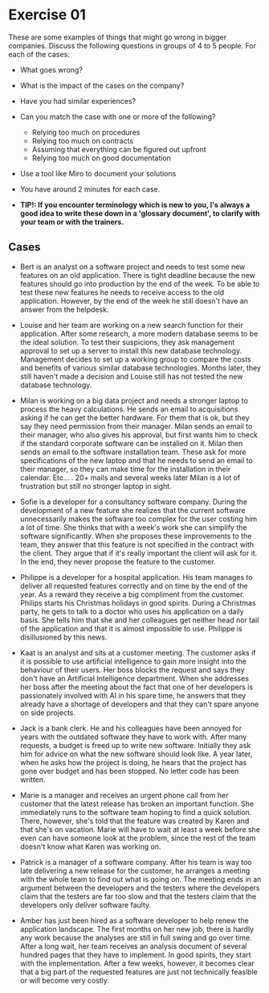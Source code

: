 # Exercise 01

These are some examples of things that might go wrong in bigger companies.
Discuss the following questions in groups of 4 to 5 people.
For each of the cases:
- What goes wrong?
- What is the impact of the cases on the company?
- Have you had similar experiences?
- Can you match the case with one or more of the following?
    -  Relying too much on procedures
    -  Relying too much on contracts
    -  Assuming that everything can be figured out upfront
    -  Relying too much on good documentation
- Use a tool like Miro to document your solutions
- You have around 2 minutes for each case.


- **TIP!: If you encounter terminology which is new to you, I's always a good idea to write these down in a 'glossary document', to clarify with your team or with the trainers.**
    
## Cases
- Bert is an analyst on a software project and needs to test some new features on an old application. 
There is tight deadline because the new features should go into production by the end of the week. 
To be able to test these new features he needs to receive access to the old application. 
However, by the end of the week he still doesn't have an answer from the helpdesk.

- Louise and her team are working on a new search function for their application. 
After some research, a more modern database seems to be the ideal solution. 
To test their suspicions, they ask management approval to set up a server to install this new database technology. 
Management decides to set up a working group to compare the costs and benefits of various similar database technologies. 
Months later, they still haven't made a decision and Louise still has not tested the new database technology.

- Milan is working on a big data project and needs a stronger laptop to process the heavy calculations. 
He sends an email to acquisitions asking if he can get the better hardware. 
For them that is ok, but they say they need permission from their manager. 
Milan sends an email to their manager, who also gives his approval, but first wants him to check if the standard corporate software can be installed on it. 
Milan then sends an email to the software installation team. 
These ask for more specifications of the new laptop and that he needs to send an email to their manager, so they can make time for the installation in their calendar. 
Etc... .
20+ mails and several weeks later Milan is a lot of frustration but still no stronger laptop in sight.

- Sofie is a developer for a consultancy software company. 
During the development of a new feature she realizes that the current software unnecessarily makes the software too complex for the user costing him a lot of time. 
She thinks that with a week's work she can simplify the software significantly. 
When she proposes these improvements to the team, they answer that this feature is not specified in the contract with the client.
They argue that if it's really important the client will ask for it. In the end, they never propose the feature to the customer.

- Philippe is a developer for a hospital application. 
His team manages to deliver all requested features correctly and on time by the end of the year. As a reward they receive a big compliment from the customer. 
Philips starts his Christmas holidays in good spirits. 
During a Christmas party, he gets to talk to a doctor who uses his application on a daily basis. 
She tells him that she and her colleagues get neither head nor tail of the application and that it is almost impossible to use. 
Philippe is disillusioned by this news.

- Kaat is an analyst and sits at a customer meeting. 
The customer asks if it is possible to use artificial intelligence to gain more insight into the behaviour of their users. 
Her boss blocks the request and says they don't have an Artificial Intelligence department. 
When she addresses her boss after the meeting about the fact that one of her developers is passionately involved with AI in his spare time, he answers that they already have a shortage of developers and that they can't spare anyone on side projects.

- Jack is a bank clerk. 
He and his colleagues have been annoyed for years with the outdated software they have to work with. 
After many requests, a budget is freed up to write new software. 
Initially they ask him for advice on what the new software should look like. 
A year later, when he asks how the project is doing, he hears that the project has gone over budget and has been stopped. 
No letter code has been written.

- Marie is a manager and receives an urgent phone call from her customer that the latest release has broken an important function. 
She immediately runs to the software team hoping to find a quick solution. 
There, however, she's told that the feature was created by Karen and that she's on vacation. 
Marie will have to wait at least a week before she even can have someone look at the problem, since the rest of the team doesn't know what Karen was working on.

- Patrick is a manager of a software company. 
After his team is way too late delivering a new release for the customer, he arranges a meeting with the whole team to find out what is going on. 
The meeting ends in an argument between the developers and the testers where the developers claim that the testers are far too slow and that the testers claim that the developers only deliver software faulty.

- Amber has just been hired as a software developer to help renew the application landscape. 
The first months on her new job, there is hardly any work because the analyses are still in full swing and go over time.
After a long wait, her team receives an analysis document of several hundred pages that they have to implement. 
In good spirits, they start with the implementation. 
After a few weeks, however, it becomes clear that a big part of the requested features are just not technically feasible or will become very costly.

